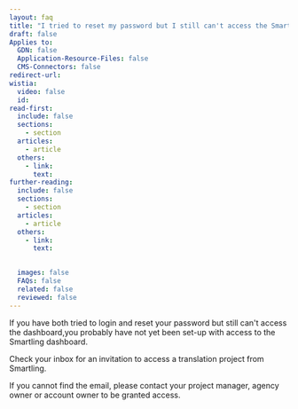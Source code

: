 ```yaml
---
layout: faq
title: "I tried to reset my password but I still can't access the Smartling dashboard. What should I do?"
draft: false
Applies to:
  GDN: false
  Application-Resource-Files: false
  CMS-Connectors: false
redirect-url:
wistia:
  video: false
  id:
read-first:
  include: false
  sections:
    - section
  articles:
    - article
  others:
    - link:
      text:
further-reading:
  include: false
  sections:
    - section
  articles:
    - article
  others:
    - link:
      text:

  
  images: false
  FAQs: false
  related: false
  reviewed: false
---
```

If you have both tried to login and reset your password but still can't access the dashboard,you probably have not yet been set-up with access to the Smartling dashboard.

Check your inbox for an invitation to access a translation project from Smartling.

If you cannot find the email, please contact your project manager, agency owner or account owner to be granted access.